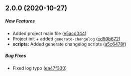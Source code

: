 ## 2.0.0 (2020-10-27)

##### New Features

*  Added project main file ([e5acd044](https://github.com/nextglabs/automatic-changelog/commit/e5acd0441b18c9df72421503523969e0b30456e5))
*  Project init + added `generate-changelog` ([cd50b672](https://github.com/nextglabs/automatic-changelog/commit/cd50b672a15ec8f6f0fe10ccced6f19a0c2837e2))
* **scripts:**  Added generate changelog scripts ([a5c6478f](https://github.com/nextglabs/automatic-changelog/commit/a5c6478f21fa6b7c98908c47d6c89ddf27ef19bc))

##### Bug Fixes

*  Fixed log typo ([ea47f330](https://github.com/nextglabs/automatic-changelog/commit/ea47f330fe5e9274cb496a05e78355f78dc0e68b))

